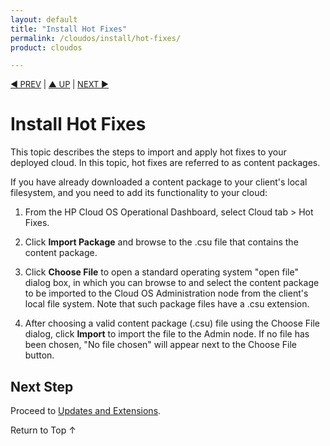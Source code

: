 ```yaml
---
layout: default
title: "Install Hot Fixes"
permalink: /cloudos/install/hot-fixes/
product: cloudos

---
```


<script> 

function PageRefresh { 
onLoad="window.refresh"
}

PageRefresh();

</script>


<p style="font-size: small;"> <a href="/cloudos/install/license/">&#9664; PREV</a> | <a href="/cloudos/install/">&#9650; UP</a> | <a href="/cloudos/install/updates-and-extensions/">NEXT &#9654;</a> </p>

# Install Hot Fixes

This topic describes the steps to import and apply hot fixes to your deployed cloud.  In this topic, hot fixes are referred to as content packages.

If you have already downloaded a content package to your client's local filesystem, and you need to add its functionality to your cloud:

1. From the HP Cloud OS Operational Dashboard, select Cloud tab > Hot Fixes.

2. Click **Import Package** and browse to the .csu file that contains the content package.

3. Click **Choose File** to open a standard operating system "open file" dialog box, in which you can browse to and select the content package to be imported to the Cloud OS Administration node from the client's local file system. Note that such package files have a .csu extension.

4. After choosing a valid content package (.csu) file using the Choose File dialog, click **Import** to import the file to the Admin node. If no file has been chosen, "No file chosen" will appear next to the Choose File button.

## Next Step

Proceed to [Updates and Extensions](/cloudos/install/updates-and-extensions/).

<a href="#top" style="padding:14px 0px 14px 0px; text-decoration: none;"> Return to Top &#8593; </a>

